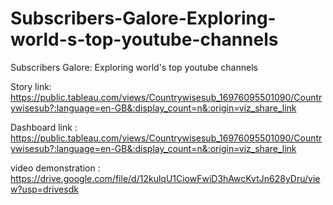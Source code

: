 # Subscribers-Galore-Exploring-world-s-top-youtube-channels
Subscribers Galore: Exploring world's top youtube channels

Story link: https://public.tableau.com/views/Countrywisesub_16976095501090/Countrywisesub?:language=en-GB&:display_count=n&:origin=viz_share_link

Dashboard link : https://public.tableau.com/views/Countrywisesub_16976095501090/Countrywisesub?:language=en-GB&:display_count=n&:origin=viz_share_link


video demonstration : https://drive.google.com/file/d/12kulqU1CiowFwiD3hAwcKvtJn628yDru/view?usp=drivesdk
